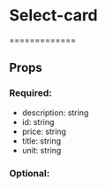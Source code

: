 
# Select-card
=============
## Props

### Required:
  - description: string
  - id: string
  - price: string
  - title: string
  - unit: string

### Optional:
